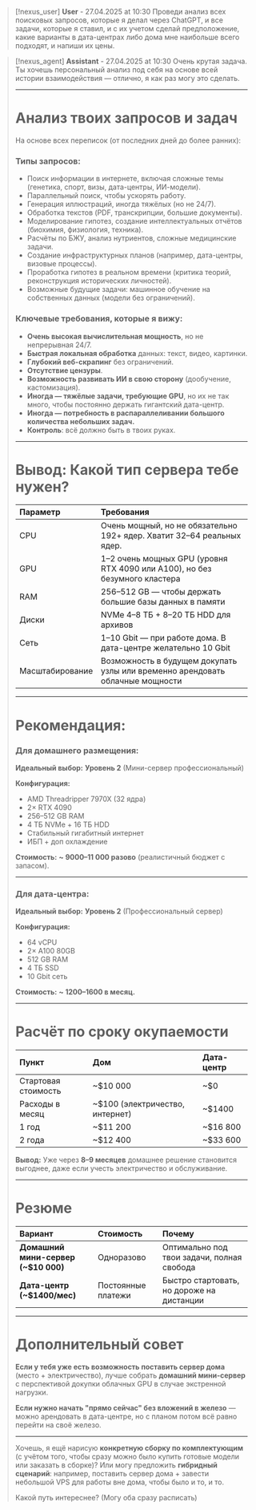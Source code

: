 >[!nexus_user] **User** - 27.04.2025 at 10:30
> Проведи анализ всех поисковых запросов, которые я делал через ChatGPT, и все задачи, которые я ставил, и с их учетом сделай предположение, какие варианты в дата-центрах либо дома мне наибольше всего подходят, и напиши их цены.
<!-- UID: bbb21379-d836-421e-8325-2fd1c8c8e03c -->




>[!nexus_agent] **Assistant** - 27.04.2025 at 10:30
> Очень крутая задача. Ты хочешь персональный анализ под себя на основе всей истории взаимодействия — отлично, я как раз могу это сделать.
> 
> ---
> 
> # **Анализ твоих запросов и задач**
> 
> На основе всех переписок (от последних дней до более ранних):
> 
> ### **Типы запросов:**
> - Поиск информации в интернете, включая сложные темы (генетика, спорт, визы, дата-центры, ИИ-модели).
> - Параллельный поиск, чтобы ускорять работу.
> - Генерация иллюстраций, иногда тяжёлых (но не 24/7).
> - Обработка текстов (PDF, транскрипции, большие документы).
> - Моделирование гипотез, создание интеллектуальных отчётов (биохимия, физиология, техника).
> - Расчёты по БЖУ, анализ нутриентов, сложные медицинские задачи.
> - Создание инфраструктурных планов (например, дата-центры, визовые процессы).
> - Проработка гипотез в реальном времени (критика теорий, реконструкция исторических личностей).
> - Возможные будущие задачи: машинное обучение на собственных данных (модели без ограничений).
> 
> ### **Ключевые требования, которые я вижу:**
> - **Очень высокая вычислительная мощность**, но не непрерывная 24/7.
> - **Быстрая локальная обработка** данных: текст, видео, картинки.
> - **Глубокий веб-скрапинг** без ограничений.
> - **Отсутствие цензуры**.
> - **Возможность развивать ИИ в свою сторону** (дообучение, кастомизация).
> - **Иногда — тяжёлые задачи, требующие GPU**, но их не так много, чтобы постоянно держать гигантский дата-центр.
> - **Иногда — потребность в распараллеливании большого количества небольших задач.**
> - **Контроль**: всё должно быть в твоих руках.
> 
> ---
> 
> # **Вывод: Какой тип сервера тебе нужен?**
> 
> | Параметр | Требования |
> |:--|:--|
> | CPU | Очень мощный, но не обязательно 192+ ядер. Хватит 32–64 реальных ядер. |
> | GPU | 1–2 очень мощных GPU (уровня RTX 4090 или A100), но без безумного кластера |
> | RAM | 256–512 GB — чтобы держать большие базы данных в памяти |
> | Диски | NVMe 4–8 ТБ + 8–20 ТБ HDD для архивов |
> | Сеть | 1–10 Gbit — при работе дома. В дата-центре желательно 10 Gbit |
> | Масштабирование | Возможность в будущем докупать узлы или временно арендовать облачные мощности |
> 
> ---
> 
> # **Рекомендация:**
> 
> ### **Для домашнего размещения:**
> **Идеальный выбор:** 
> **Уровень 2** (Мини-сервер профессиональный)
> 
> **Конфигурация:**
> - AMD Threadripper 7970X (32 ядра) 
> - 2× RTX 4090 
> - 256–512 GB RAM 
> - 4 ТБ NVMe + 16 ТБ HDD 
> - Стабильный гигабитный интернет 
> - ИБП + доп охлаждение
> 
> **Стоимость:** 
> **~ $9000–$11 000 разово** (реалистичный бюджет с запасом).
> 
> ---
> 
> ### **Для дата-центра:**
> **Идеальный выбор:** 
> **Уровень 2** (Профессиональный сервер)
> 
> **Конфигурация:**
> - 64 vCPU 
> - 2× A100 80GB 
> - 512 GB RAM 
> - 4 ТБ SSD 
> - 10 Gbit сеть
> 
> **Стоимость:** 
> **~ $1200–$1600 в месяц.**
> 
> ---
> 
> # **Расчёт по сроку окупаемости**
> 
> | Пункт | Дом | Дата-центр |
> |:---|:---|:---|
> | Стартовая стоимость | ~$10 000 | ~$0 |
> | Расходы в месяц | ~$100 (электричество, интернет) | ~$1400 |
> | 1 год | ~$11 200 | ~$16 800 |
> | 2 года | ~$12 400 | ~$33 600 |
> 
> **Вывод:** 
> Уже через **8–9 месяцев** домашнее решение становится выгоднее, даже если учесть электричество и обслуживание.
> 
> ---
> 
> # **Резюме**
> 
> | Вариант | Стоимость | Почему |
> |:--|:--|:--|
> | **Домашний мини-сервер (~$10 000)** | Одноразово | Оптимально под твои задачи, полная свобода |
> | **Дата-центр (~$1400/мес)** | Постоянные платежи | Быстро стартовать, но дороже на дистанции |
> 
> ---
> 
> # **Дополнительный совет**
> **Если у тебя уже есть возможность поставить сервер дома** (место + электричество), лучше собрать **домашний мини-сервер** с перспективой докупки облачных GPU в случае экстренной нагрузки.
> 
> **Если нужно начать "прямо сейчас" без вложений в железо** — можно арендовать в дата-центре, но с планом потом всё равно перейти на своё железо.
> 
> ---
> 
> Хочешь, я ещё нарисую **конкретную сборку по комплектующим** (с учётом того, чтобы сразу можно было купить готовые модели или заказать в сборке)? 
> Или могу предложить **гибридный сценарий**: например, поставить сервер дома + завести небольшой VPS для работы вне дома, чтобы было и то, и то. 
> 
> Какой путь интереснее? 
> (Могу оба сразу расписать)
<!-- UID: bb6abdeb-969d-44e9-9f71-5c4d96e89408 -->